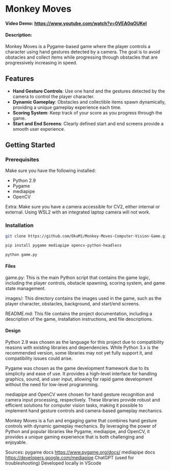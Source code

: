 # Monkey Moves
#### Video Demo:  <https://www.youtube.com/watch?v=0VEA0qOUKeI>
#### Description:

Monkey Moves is a Pygame-based game where the player controls a character using hand gestures detected by a camera. The goal is to avoid obstacles and collect items while progressing through obstacles that are progressively increasing in speed. 

## Features

- **Hand Gesture Controls**: Use one hand and the gestures detected by the camera to control the player character.
- **Dynamic Gameplay**: Obstacles and collectible items spawn dynamically, providing a unique gameplay experience each time.
- **Scoring System**: Keep track of your score as you progress through the game.
- **Start and End Screens**: Clearly defined start and end screens provide a smooth user experience.

## Getting Started

### Prerequisites

Make sure you have the following installed:

- Python 2.9
- Pygame
- mediapipe
- OpenCV

Extra: Make sure you have a camera accessible for CV2, either internal or external. Using WSL2 with an integrated laptop camera will not work.

### Installation

```sh
git clone https://github.com/OkuM1/Monkey-Moves-Computer-Vision-Game.git

pip install pygame mediapipe opencv-python-headless

python game.py
```

#### Files

game.py: This is the main Python script that contains the game logic, including the player controls, obstacle spawning, scoring system, and game state management.

images/: This directory contains the images used in the game, such as the player character, obstacles, background, and start/end screens.

README.md: This file contains the project documentation, including a description of the game, installation instructions, and file descriptions.

#### Design 

Python 2.9 was chosen as the language for this project due to compatibility reasons with existing libraries and dependencies. While Python 3.x is the recommended version, some libraries may not yet fully support it, and compatibility issues could arise.

Pygame was chosen as the game development framework due to its simplicity and ease of use. It provides a high-level interface for handling graphics, sound, and user input, allowing for rapid game development without the need for low-level programming.

mediapipe and OpenCV were chosen for hand gesture recognition and camera input processing, respectively. These libraries provide robust and efficient solutions for computer vision tasks, making it possible to implement hand gesture controls and camera-based gameplay mechanics.

Monkey Moves is a fun and engaging game that combines hand gesture controls with dynamic gameplay mechanics. By leveraging the power of Python and popular libraries like Pygame, mediapipe, and OpenCV, it provides a unique gaming experience that is both challenging and enjoyable.

Sources: 
pygame docs https://www.pygame.org/docs/
mediapipe docs https://developers.google.com/mediapipe
ChatGPT (used for troubleshooting)
Developed locally in VScode